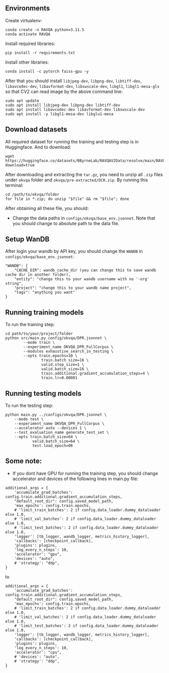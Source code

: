 ## Environments 
Create virtualenv:
```
conda create -n RAVQA python=3.11.5
conda activate RAVQA
```

Install required libraries:
```
pip install -r requirements.txt
```

Install other libraries:
```
conda install -c pytorch faiss-gpu -y
```

After that you should install `libjpeg-dev`, `libpng-dev`, `libtiff-dev`, `libavcodec-dev`, `libavformat-dev`, `libswscale-dev`, `libgl1`, `libgl1-mesa-glx` so that CV2 can read image by the above command line:
```
sudo apt update
sudo apt install libjpeg-dev libpng-dev libtiff-dev
sudo apt install libavcodec-dev libavformat-dev libswscale-dev
sudo apt install -y libgl1-mesa-dev libglu1-mesa
```

## Download datasets
All required dataset for running the training and testing step is in Huggingface. And to download:
```
wget https://huggingface.co/datasets/BByrneLab/RAVQAV2Data/resolve/main/RAVQA_v2_data.tar.gz?download=true
```

After downloading and extracting the `tar.gz`, you need to unzip all `.zip` files under `okvqa` folder and `okvqa/pre-extracted/OCR.zip`. By running this terminal:
```
cd /path/to/okvqa/folder
for file in *.zip; do unzip "$file" && rm "$file"; done
```

After obtaining all these file, you should:
- Change the data paths in `configs/okvqa/base_env.jsonnet`. Note that you should change to absolute path to the data file.

## Setup WanDB 
After login your wandb by API key, you should change the `WANDB` in `configs/okvqa/base_env.jsonnet`:
```
"WANDB": {
    "CACHE_DIR": wandb_cache_dir (you can change this to save wandb cache dir in another folder),
    "entity": "change this to your wandb username with no '-org' string",
    "project": "change this to your wandb name project",    
    "tags": "anything you want"
}
```

## Running training models
To run the training step:
```
cd path/to/your/project/folder
python src/main.py config/okvqa/DPR.jsonnet \
        --mode train \ 
        --experiment_name OKVQA_DPR_FullCorpus \
        --modules exhaustive_search_in_testing \
        --opts train.epochs=10 \
                train.batch_size=16 \
                valid.step_size=1 \
                valid.batch_size=16 \
                train.additional.gradient_accumulation_steps=4 \
                train.lr=0.00001
```

## Running testing models
To run the testing step:
```
python main.py ../configs/okvqa/DPR.jsonnet \
    --mode test \
    --experiment_name OKVQA_DPR_FullCorpus \
    --accelerator auto --devices 1 \
    --test_evaluation_name generate_test_set \
    --opts train.batch_size=64 \
            valid.batch_size=64 \
            test.load_epoch=06
```

## Some note:
- If you dont have GPU for running the training step, you should change accelerator and devices of the following lines in main.py file: 
```
additional_args = {
    'accumulate_grad_batches': config.train.additional.gradient_accumulation_steps,
    "default_root_dir": config.saved_model_path,
    'max_epochs': config.train.epochs,
    # 'limit_train_batches': 2 if config.data_loader.dummy_dataloader else 1.0,
    # 'limit_val_batches': 2 if config.data_loader.dummy_dataloader else 1.0,
    # 'limit_test_batches': 2 if config.data_loader.dummy_dataloader else 1.0,
    'logger': [tb_logger, wandb_logger, metrics_history_logger],
    'callbacks': [checkpoint_callback],
    'plugins': plugins,
    'log_every_n_steps': 10,
    'accelerator': "gpu", 
    'devices': "auto",
    # 'strategy': "ddp",
}
```

to
```
additional_args = {
    'accumulate_grad_batches': config.train.additional.gradient_accumulation_steps,
    "default_root_dir": config.saved_model_path,
    'max_epochs': config.train.epochs,
    # 'limit_train_batches': 2 if config.data_loader.dummy_dataloader else 1.0,
    # 'limit_val_batches': 2 if config.data_loader.dummy_dataloader else 1.0,
    # 'limit_test_batches': 2 if config.data_loader.dummy_dataloader else 1.0,
    'logger': [tb_logger, wandb_logger, metrics_history_logger],
    'callbacks': [checkpoint_callback],
    'plugins': plugins,
    'log_every_n_steps': 10,
    'accelerator': "cpu", 
    # 'devices': "auto",
    # 'strategy': "ddp",
}
```
    
